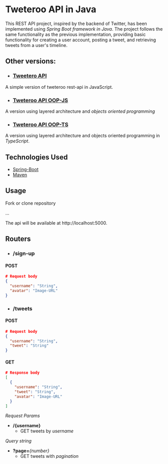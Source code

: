 # Tweteroo API in Java

This REST API project, inspired by the backend of Twitter, has been implemented using *Spring Boot framework in Java*. The project follows the same functionality as the previous implementation, providing basic functionality for creating a user account, posting a tweet, and retrieving tweets from a user's timeline.

## Other versions:
- ### [Tweetero API](https://github.com/Tallispt/tweteroo/tree/main)

A simple version of tweteroo rest-api in JavaScript.

- ### [Tweteroo API OOP-JS](https://github.com/Tallispt/tweteroo/tree/oop-js)

A version using layered architecture and *objects oriented programming*

- ### [Tweteroo API OOP-TS](https://github.com/Tallispt/tweteroo/tree/oop-ts)

A version using layered architecture and objects oriented programming in *TypeScript*.

## Technologies Used

- [Spring-Boot](https://spring.io/)
- [Maven](https://docs.spring.io/spring-boot/docs/current/maven-plugin/reference/htmlsingle/)

## Usage

Fork or clone repository

...

The api will be available at http://localhost:5000.

## Routers

- ### /sign-up

#### POST

```json
# Request body
{
  "username": "String",
  "avatar": "Image-URL"
}
```

- ### /tweets

#### POST

```json
# Request body
{
  "username": "String",
  "tweet": "String"
}
```

#### GET

```json
# Response body
[
  {
    "username": "String",
    "tweet": "String",
    "avatar": "Image-URL"
  }
]
```

*Request Params*

- **/{username}**  
  - GET tweets by *username*  

*Query string*  
- **?page=***{number}*
  - GET tweets with *pagination*  
